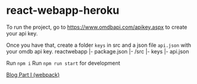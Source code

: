 # react-webapp-heroku

To run the project, go to https://www.omdbapi.com/apikey.aspx to create your api key.

Once you have that, create a folder `keys` in src and a json file `api.json` with your omdb api key. 
reactwebapp
|- package.json
|- /src
  |- keys
    |- api.json

Run `npm i`
Run `npm run start` for development

[Blog Part I (webpack)](https://enerestar.com/2020/03/02/webpack-react-webapp-from-scratch-with-deployment-on-heroku-part-i/?preview=true)
